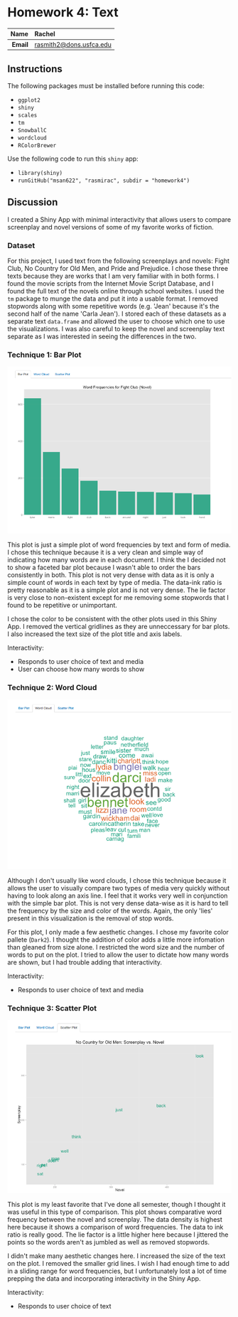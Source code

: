 Homework 4: Text
==============================

| **Name**  | Rachel  |
|----------:|:-------------|
| **Email** | rasmith2@dons.usfca.edu |

## Instructions ##

The following packages must be installed before running this code: 

- `ggplot2`
- `shiny`
- `scales`
- `tm`
- `SnowballC`
- `wordcloud`
- `RColorBrewer`

Use the following code to run this `shiny` app:

- `library(shiny)`
- `runGitHub("msan622", "rasmirac", subdir = "homework4")`


## Discussion ##

I created a Shiny App with minimal interactivity that allows users to compare screenplay and novel versions of some of my favorite works of fiction. 

### Dataset ###

For this project, I used text from the following screenplays and novels: Fight Club, No Country for Old Men, and Pride and Prejudice. I chose these three texts because they are works that I am very familiar with in both forms. I found the movie scripts from the Internet Movie Script Database, and I found the full text of the novels online through school websites. I used the `tm` package to munge the data and put it into a usable format. I removed stopwords along with some repetitive words (e.g. 'Jean' because it's the second half of the name 'Carla Jean'). I stored each of these datasets as a separate text `data.frame` and allowed the user to choose which one to use the visualizations. I was also careful to keep the novel and screenplay text separate as I was interested in seeing the differences in the two. 

### Technique 1: Bar Plot ###

![](barplot.png)

This plot is just a simple plot of word frequencies by text and form of media. I chose this technique because it is a very clean and simple way of indicating how many words are in each document. I think the I decided not to show a faceted bar plot because I wasn't able to order the bars consistently in both. This plot is not very dense with data as it is only a simple count of words in each text by type of media. The data-ink ratio is pretty reasonable as it is a simple plot and is not very dense. The lie factor is very close to non-existent except for me removing some stopwords that I found to be repetitive or unimportant. 

I chose the color to be consistent with the other plots used in this Shiny App. I removed the vertical gridlines as they are unneccessary for bar plots. I also increased the text size of the plot title and axis labels. 

Interactivity: 

- Responds to user choice of text and media
- User can choose how many words to show

### Technique 2: Word Cloud ###

![](wordcloud.png)

Although I don't usually like word clouds, I chose this technique because it allows the user to visually compare two types of media very quickly without having to look along an axis line. I feel that it works very well in conjunction with the simple bar plot. This is not very dense data-wise as it is hard to tell the frequency by the size and color of the words. Again, the only 'lies' present in this visualization is the removal of stop words. 

For this plot, I only made a few aesthetic changes. I chose my favorite color pallete (`Dark2`). I thought the addition of color adds a little more infomation than gleaned from size alone. I restricted the word size and the number of words to put on the plot. I tried to allow the user to dictate how many words are shown, but I had trouble adding that interactivity. 

Interactivity: 

- Responds to user choice of text and media

### Technique 3: Scatter Plot ###

![](scatterplot.png)

This plot is my least favorite that I've done all semester, though I thought it was useful in this type of comparison. This plot shows comparative word frequency between the novel and screenplay. The data density is highest here because it shows a comparison of word frequencies. The data to ink ratio is really good. The lie factor is a little higher here because I jittered the points so the words aren't as jumbled as well as removed stopwords. 

I didn't make many aesthetic changes here. I increased the size of the text on the plot. I removed the smaller grid lines. I wish I had enough time to add in a sliding range for word frequencies, but I unfortunately lost a lot of time prepping the data and incorporating interactivity in the Shiny App. 

Interactivity: 

- Responds to user choice of text